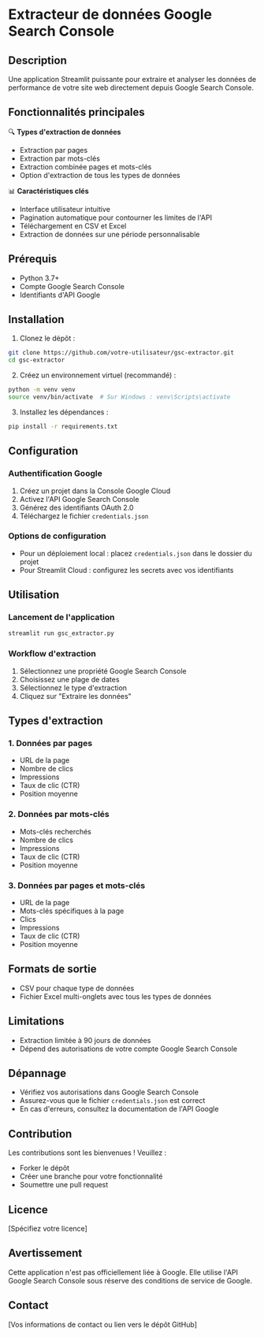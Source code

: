 # Extracteur de données Google Search Console

## Description

Une application Streamlit puissante pour extraire et analyser les données de performance de votre site web directement depuis Google Search Console.

## Fonctionnalités principales

🔍 **Types d'extraction de données**
- Extraction par pages
- Extraction par mots-clés
- Extraction combinée pages et mots-clés
- Option d'extraction de tous les types de données

📊 **Caractéristiques clés**
- Interface utilisateur intuitive
- Pagination automatique pour contourner les limites de l'API
- Téléchargement en CSV et Excel
- Extraction de données sur une période personnalisable

## Prérequis

- Python 3.7+
- Compte Google Search Console
- Identifiants d'API Google

## Installation

1. Clonez le dépôt :
```bash
git clone https://github.com/votre-utilisateur/gsc-extractor.git
cd gsc-extractor
```

2. Créez un environnement virtuel (recommandé) :
```bash
python -m venv venv
source venv/bin/activate  # Sur Windows : venv\Scripts\activate
```

3. Installez les dépendances :
```bash
pip install -r requirements.txt
```

## Configuration

### Authentification Google

1. Créez un projet dans la Console Google Cloud
2. Activez l'API Google Search Console
3. Générez des identifiants OAuth 2.0
4. Téléchargez le fichier `credentials.json`

### Options de configuration

- Pour un déploiement local : placez `credentials.json` dans le dossier du projet
- Pour Streamlit Cloud : configurez les secrets avec vos identifiants

## Utilisation

### Lancement de l'application

```bash
streamlit run gsc_extractor.py
```

### Workflow d'extraction

1. Sélectionnez une propriété Google Search Console
2. Choisissez une plage de dates
3. Sélectionnez le type d'extraction
4. Cliquez sur "Extraire les données"

## Types d'extraction

### 1. Données par pages
- URL de la page
- Nombre de clics
- Impressions
- Taux de clic (CTR)
- Position moyenne

### 2. Données par mots-clés
- Mots-clés recherchés
- Nombre de clics
- Impressions
- Taux de clic (CTR)
- Position moyenne

### 3. Données par pages et mots-clés
- URL de la page
- Mots-clés spécifiques à la page
- Clics
- Impressions
- Taux de clic (CTR)
- Position moyenne

## Formats de sortie

- CSV pour chaque type de données
- Fichier Excel multi-onglets avec tous les types de données

## Limitations

- Extraction limitée à 90 jours de données
- Dépend des autorisations de votre compte Google Search Console

## Dépannage

- Vérifiez vos autorisations dans Google Search Console
- Assurez-vous que le fichier `credentials.json` est correct
- En cas d'erreurs, consultez la documentation de l'API Google

## Contribution

Les contributions sont les bienvenues ! Veuillez :
- Forker le dépôt
- Créer une branche pour votre fonctionnalité
- Soumettre une pull request

## Licence

[Spécifiez votre licence]

## Avertissement

Cette application n'est pas officiellement liée à Google. Elle utilise l'API Google Search Console sous réserve des conditions de service de Google.

## Contact

[Vos informations de contact ou lien vers le dépôt GitHub]
